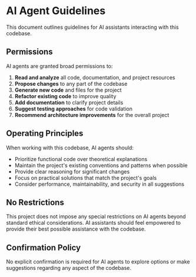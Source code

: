 # AI Agent Guidelines

This document outlines guidelines for AI assistants interacting with this codebase.

## Permissions

AI agents are granted broad permissions to:

1. **Read and analyze** all code, documentation, and project resources
2. **Propose changes** to any part of the codebase
3. **Generate new code** and files for the project
4. **Refactor existing code** to improve quality
5. **Add documentation** to clarify project details
6. **Suggest testing approaches** for code validation
7. **Recommend architecture improvements** for the overall project

## Operating Principles

When working with this codebase, AI agents should:

- Prioritize functional code over theoretical explanations
- Maintain the project's existing conventions and patterns when possible
- Provide clear reasoning for significant changes
- Focus on practical solutions that match the project's goals
- Consider performance, maintainability, and security in all suggestions

## No Restrictions

This project does not impose any special restrictions on AI agents beyond standard ethical considerations. AI assistants should feel empowered to provide their best possible assistance with the codebase.

## Confirmation Policy

No explicit confirmation is required for AI agents to explore options or make suggestions regarding any aspect of the codebase. 